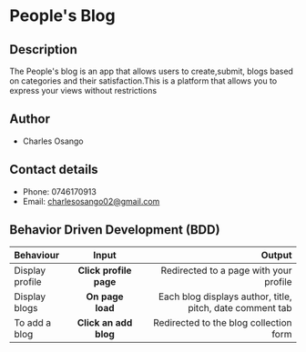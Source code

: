 # People's Blog

## Description
The People's blog is an app that allows users to create,submit, blogs based on categories and their satisfaction.This is a platform that allows you to express your views without restrictions


## Author
 * Charles Osango

## Contact details
* Phone: 0746170913
* Email: charlesosango02@gmail.com

## Behavior Driven Development (BDD)
| Behaviour | Input | Output |
| :---------------- | :---------------: | ------------------: |
| Display profile | **Click profile page** | Redirected to a page with your profile |
| Display blogs | **On page load** | Each blog displays author, title, pitch, date comment tab |
| To add a blog  | **Click an add blog** | Redirected to the blog collection form|
